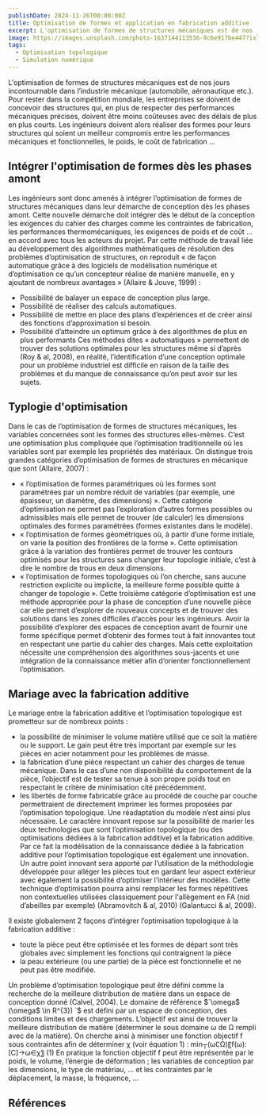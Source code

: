 ```yaml
---
publishDate: 2024-11-26T00:00:00Z
title: Optimisation de formes et application en fabrication additive 
excerpt: L'optimisation de formes de structures mécaniques est de nos jours incontournable dans l’industrie mécanique (automobile, aéronautique etc.). 
image: https://images.unsplash.com/photo-1637144113536-9c6e917be447?ixlib=rb-4.0.3&ixid=M3wxMjA3fDB8MHxwaG90by1wYWdlfHx8fGVufDB8fHx8fA%3D%3D&auto=format&fit=crop&w=1674&q=80
tags:
  - Optimisation topologique
  - Simulation numérique
---
```


L'optimisation de formes de structures mécaniques est de nos jours incontournable dans l’industrie mécanique (automobile, aéronautique etc.). Pour rester dans la compétition mondiale, les entreprises se doivent de concevoir des structures qui, en plus de respecter des performances mécaniques précises, doivent être moins coûteuses avec des délais de plus en plus courts. Les ingénieurs doivent alors réaliser des formes pour leurs structures qui soient un meilleur compromis entre les performances mécaniques et fonctionnelles, le poids, le coût de fabrication ... 

## Intégrer l'optimisation de formes dès les phases amont

Les ingénieurs sont donc amenés à intégrer l’optimisation de formes de structures mécaniques dans leur démarche de conception dès les phases amont. Cette nouvelle démarche doit intégrer dès le début de la conception les exigences du cahier des charges comme les contraintes de fabrication, les performances thermomécaniques, les exigences de poids et de coût ... en accord avec tous les acteurs du projet. Par cette méthode de travail liée au développement des algorithmes mathématiques de résolution des problèmes d’optimisation de structures, on reproduit « de façon automatique grâce à des logiciels de modélisation numérique et d’optimisation ce qu’un concepteur réalise de manière manuelle, en y ajoutant de nombreux avantages » (Allaire & Jouve, 1999) : 
- Possibilité de balayer un espace de conception plus large. 
- Possibilité de réaliser des calculs automatiques. 
- Possibilité de mettre en place des plans d’expériences et de créer ainsi des fonctions d’approximation si besoin. 
- Possibilité d’atteindre un optimum grâce à des algorithmes de plus en plus performants
Ces méthodes dites « automatiques » permettent de trouver des solutions optimales pour les structures même si d’après (Roy & al, 2008), en réalité, l’identification d’une conception optimale pour un problème industriel est difficile en raison de la taille des problèmes et du manque de connaissance qu’on peut avoir sur les sujets.

## Typlogie d'optimisation

Dans le cas de l’optimisation de formes de structures mécaniques, les variables concernées sont les formes des structures elles-mêmes. C’est une optimisation plus compliquée que l’optimisation traditionnelle où les variables sont par exemple les propriétés des matériaux. On distingue trois grandes catégories d’optimisation de formes de structures en mécanique que sont (Allaire, 2007) : 
- « l’optimisation de formes paramétriques où les formes sont paramétrées par un nombre réduit de variables (par exemple, une épaisseur, un diamètre, des dimensions) ». Cette catégorie d’optimisation ne permet pas l’exploration d’autres formes possibles ou admissibles mais elle permet de trouver (de calculer) les dimensions optimales des formes paramétrées (formes existantes dans le modèle). 
- « l’optimisation de formes géométriques où, à partir d’une forme initiale, on varie la position des frontières de la forme ». Cette optimisation grâce à la variation des frontières permet de trouver les contours optimisés pour les structures sans changer leur topologie initiale, c’est à dire le nombre de trous en deux dimensions.
- « l’optimisation de formes topologiques où l’on cherche, sans aucune restriction explicite ou implicite, la meilleure forme possible quitte à changer de topologie ».
Cette troisième catégorie d’optimisation est une méthode appropriée pour la phase de conception d’une nouvelle pièce car elle permet d’explorer de nouveaux concepts et de trouver des solutions dans les zones difficiles d’accès pour les ingénieurs. Avoir la possibilité d’explorer des espaces de conception avant de fournir une forme spécifique permet d’obtenir des formes tout à fait innovantes tout en respectant une partie du cahier des charges. Mais cette exploitation nécessite une compréhension des algorithmes sous-jacents et une intégration de la connaissance métier afin d’orienter fonctionnellement l’optimisation. 

## Mariage avec la fabrication additive 

Le mariage entre la fabrication additive et l’optimisation topologique est prometteur sur de nombreux points :
- la possibilité de minimiser le volume matière utilisé que ce soit la matière ou le support. Le gain peut être très important par exemple sur les pièces en acier notamment pour les problèmes de masse.
- la fabrication d’une pièce respectant un cahier des charges de tenue mécanique. Dans le cas d’une non disponibilité du comportement de la pièce, l’objectif est de tester sa tenue à son propre poids tout en respectant le critère de minimisation cité précédemment.
- les libertés de forme fabricable grâce au procédé de couche par couche permettraient de directement imprimer les formes proposées par l’optimisation topologique. Une réadaptation du modèle n’est ainsi plus nécessaire.
Le caractère innovant repose sur la possibilité de marier les deux technologies que sont l’optimisation topologique (ou des optimisations dédiées à la fabrication additive) et la fabrication additive. Par ce fait la modélisation de la connaissance dédiée à la fabrication additive pour l’optimisation topologique est également une innovation. Un autre point innovant sera apporté par l’utilisation de la méthodologie développée pour alléger les pièces tout en gardant leur aspect extérieur avec également la possibilité d’optimiser l’intérieur des modèles. Cette technique d’optimisation pourra ainsi remplacer les formes répétitives non contextuelles utilisées classiquement pour l'allègement en FA (nid d’abeilles par exemple) (Abramovitch & al, 2010) (Galantucci & al, 2008).

Il existe globalement 2 façons d’intégrer l’optimisation topologique à la fabrication additive :
- toute la pièce peut être optimisée et les formes de départ sont très globales avec simplement les fonctions qui contraignent la pièce
- la peau extérieure (ou une partie) de la pièce est fonctionnelle et ne peut pas être modifiée.

Un problème d’optimisation topologique peut être défini comme la recherche de la meilleure distribution de matière dans un espace de conception donné (Calvel, 2004). Le domaine de référence $`\omega$ (\omega$ \in R^{3}) `$ est défini par un espace de conception, des conditions limites et des chargements. L’objectif est ainsi de trouver la meilleure distribution de matière (déterminer le sous domaine ω de Ω rempli avec de la matière). On cherche ainsi à minimiser une fonction objectif f sous contraintes afin de déterminer χ (voir équation 1) : 
min┬(ω∁Ω)⁡〖f(ω):[C]→ω∈χ〗	(1)
En pratique la fonction objectif f peut être représentée par le poids, le volume, l’énergie de déformation ; les variables de conception par les dimensions, le type de matériau, … et les contraintes par le déplacement, la masse, la fréquence, … 

## Références

